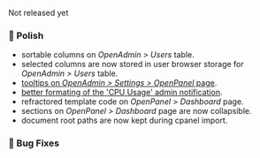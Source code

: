 Not released yet

### 💅 Polish
- sortable columns on *OpenAdmin > Users* table.
- selected columns are now stored in user browser storage for *OpenAdmin > Users* table.
- [tooltips on *OpenAdmin > Settings > OpenPanel* page](https://i.postimg.cc/zX0pQnFK/2025-06-17-12-33.png).
- [better formating of the 'CPU Usage' admin notification](https://i.postimg.cc/T257Nkkb/2025-06-17-13-14.png).
- refractored template code on *OpenPanel > Dashboard* page.
- sections on *OpenPanel > Dashboard* page are now collapsible.
- document root paths are now kept during cpanel import.

### 🐛 Bug Fixes
